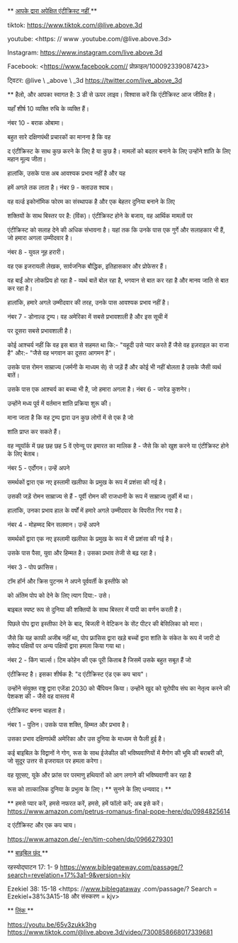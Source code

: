 ** <u> आपके द्वारा अपेक्षित एंटीक्रिस्ट नहीं </u> **

tiktok: <https://www.tiktok.com/@live.above.3d>

youtube: <https: // www .youtube.com/@live.above.3d>

Instagram: <https://www.instagram.com/live.above.3d>

Facebook: <https://www.facebook.com// प्रोफ़ाइल/100092339087423>

ट्विटर: @live \ _above \ _3d <https://twitter.com/live_above_3d>

** हैलो, और आपका स्वागत है: 3 डी से ऊपर लाइव। विश्वास करें कि एंटीक्रिस्ट आज जीवित है।

यहाँ शीर्ष 10 व्यक्ति रुचि के व्यक्ति हैं।

नंबर 10 - बराक ओबामा।

बहुत सारे दक्षिणपंथी प्रचारकों का मानना ​​है कि वह

द एंटीक्रिस्ट के साथ कुछ करने के लिए है या कुछ है।
मामलों को बदतर बनाने के लिए उन्होंने शांति के लिए महान मूल्य जीता।

हालांकि, उसके पास अब आवश्यक प्रभाव नहीं है और यह

हमें अगले तक लाता है।
नंबर 9 - क्लाउस श्वाब।

वह वर्ल्ड इकोनॉमिक फोरम का संस्थापक है और एक बेहतर दुनिया बनाने के लिए

शक्तियों के साथ बिस्तर पर है: (विंक)।
एंटीक्रिस्ट होने के बजाय, वह आर्थिक मामलों पर

एंटीक्रिस्ट को सलाह देने की अधिक संभावना है।
यहां तक ​​कि उनके पास एक गुर्गे और सलाहकार भी हैं, जो हमारा अगला उम्मीदवार है।

नंबर 8 - युवल नूह हरारी।

वह एक इजरायली लेखक, सार्वजनिक बौद्धिक, इतिहासकार और प्रोफेसर हैं।

वह बाईं ओर लोकप्रिय हो रहा है - व्यर्थ बातें बोल रहा है,    भगवान से बात कर रहा है और मानव जाति से बात कर रहा है।

हालांकि, हमारे अगले
उम्मीदवार की तरह, उनके पास आवश्यक प्रभाव नहीं है।

नंबर 7 - डोनाल्ड ट्रम्प।
वह अमेरिका में सबसे प्रभावशाली है और इस सूची में

पर दूसरा सबसे प्रभावशाली है।

कोई आश्चर्य नहीं कि वह इस बात से सहमत था कि:- "यहूदी उसे प्यार करते हैं जैसे वह इज़राइल का राजा है"
और:- "जैसे वह भगवान का दूसरा आगमन है"।

उसके पास रोमन साम्राज्य (जर्मनी के माध्यम से) से जड़ें हैं और कोई भी नहीं बोलता है
उसके जैसी व्यर्थ बातें।

उसके पास एक आश्चर्य का बच्चा भी है, जो हमारा अगला है।
नंबर 6 - जारेड कुशनेर।

उन्होंने मध्य पूर्व में वर्तमान शांति प्रक्रिया शुरू की।

माना जाता है कि वह ट्रम्प द्वारा उन कुछ लोगों में से एक है जो

शांति प्राप्त कर सकते हैं।

वह न्यूयॉर्क में छह छह छह 5 वें एवेन्यू पर इमारत का मालिक है - जैसे कि
को खुश करने या एंटीक्रिस्ट होने के लिए बेताब।

नंबर 5 - एर्दोगन।
उन्हें अपने

समर्थकों द्वारा एक नए इस्लामी खलीफा के प्रमुख के रूप में प्रशंसा की गई है।

उसकी जड़ें रोमन साम्राज्य से हैं - पूर्वी रोमन की राजधानी के रूप में
साम्राज्य तुर्की में था।

हालांकि, उनका प्रभाव हाल के वर्षों में हमारे अगले
उम्मीदवार के विपरीत गिर गया है।

नंबर 4 - मोहम्मद बिन सलमान।
उन्हें अपने

समर्थकों द्वारा एक नए इस्लामी खलीफा के प्रमुख के रूप में भी प्रशंसा की गई है।

उसके पास पैसा, युवा और हिम्मत है।
उसका प्रभाव तेजी से बढ़ रहा है।

नंबर 3 - पोप फ्रांसिस।

टॉम हॉर्न और क्रिस पुटनम ने अपने पूर्ववर्ती के इस्तीफे को

को अंतिम पोप को देने के लिए त्याग दिया:- उसे।

बाइबल स्पष्ट रूप से
दुनिया की शक्तियों के साथ बिस्तर में पापी का वर्णन करती है।

पिछले पोप द्वारा इस्तीफा देने के बाद, बिजली ने वेटिकन के सेंट
पीटर की बेसिलिका को मारा।

जैसे कि यह काफी अजीब नहीं था, पोप फ्रांसिस द्वारा खड़े बच्चों द्वारा
शांति के संकेत के रूप में जारी दो सफेद पक्षियों पर अन्य पक्षियों द्वारा हमला किया गया था।

नंबर 2 - किंग चार्ल्स।
टिम कोहेन की एक पूरी किताब है जिसमें उसके बहुत सबूत हैं जो

एंटीक्रिस्ट है। इसका शीर्षक है: "द एंटीक्रिस्ट एंड एक कप चाय"।

उन्होंने संयुक्त राष्ट्र द्वारा एजेंडा 2030 को चैंपियन किया।
उन्होंने खुद को यूरोपीय संघ का नेतृत्व करने की पेशकश की - जैसे वह वास्तव में

एंटीक्रिस्ट बनना चाहता है।

नंबर 1 - पुतिन।
उसके पास शक्ति, हिम्मत और प्रभाव है।

उसका प्रभाव दक्षिणपंथी अमेरिका और उस दुनिया के माध्यम से फैली हुई है।

कई बाइबिल के विद्वानों ने गोग, रूस के साथ ईजेकील की भविष्यवाणियों में मैगोग की भूमि की बराबरी की, जो सुदूर उत्तर से इजरायल पर हमला करेगा।

वह यूएसए, यूके और फ्रांस पर परमाणु हथियारों को आग लगाने की भविष्यवाणी कर रहा है

रूस को तात्कालिक दुनिया के प्रभुत्व के लिए।
** सुनने के लिए धन्यवाद। **

** हमसे प्यार करें, हमसे नफरत करें, हमसे, हमें फॉलो करें; अब इसे करें।
<https://www.amazon.com/petrus-romanus-final-pope-here/dp/0984825614>

द एंटीक्रिस्ट और एक कप चाय।

<https://www.amazon.de/-/en/tim-cohen/dp/0966279301>

** <u> बाइबिल छंद </u> **

रहस्योद्घाटन 17: 1- 9
<https://www.biblegateway.com/passage/?search=revelation+17%3a1-9&version=kjv>

Ezekiel 38: 15-18
<https: //www.biblegataway .com/passage/? Search = Ezekiel+38%3A15-18 और संस्करण = kjv>

** <u> लिंक </u> **

<https://youtu.be/65v3zukk3hg>
<https://www.tiktok.com/@live.above.3d/video/7300858668017339681>



